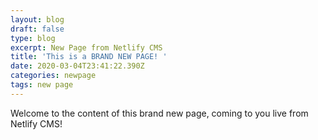 ```yaml
---
layout: blog
draft: false
type: blog
excerpt: New Page from Netlify CMS
title: 'This is a BRAND NEW PAGE! '
date: 2020-03-04T23:41:22.390Z
categories: newpage
tags: new page
---
```

Welcome to the content of this brand new page, coming to you live from Netlify CMS!